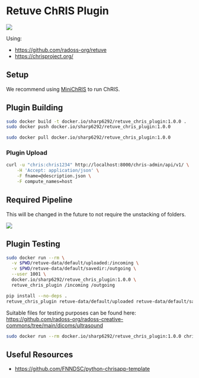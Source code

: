 # Retuve ChRIS Plugin

![](https://files.mcaq.me/22ha2.png)

Using:
- https://github.com/radoss-org/retuve
- https://chrisproject.org/


## Setup

We recommend using [MiniChRIS](https://github.com/FNNDSC/miniChRIS-docker) to run ChRIS.

## Plugin Building

```bash
sudo docker build -t docker.io/sharp6292/retuve_chris_plugin:1.0.0 .
sudo docker push docker.io/sharp6292/retuve_chris_plugin:1.0.0
```

```bash
sudo docker pull docker.io/sharp6292/retuve_chris_plugin:1.0.0
```

### Plugin Upload

```bash
curl -u "chris:chris1234" http://localhost:8000/chris-admin/api/v1/ \
    -H 'Accept: application/json' \
    -F fname=@description.json \
    -F compute_names=host
```

## Required Pipeline

This will be changed in the future to not require the unstacking of folders.

![](https://files.mcaq.me/kb495.png)

## Plugin Testing

```bash
sudo docker run --rm \
  -v $PWD/retuve-data/default/uploaded:/incoming \
  -v $PWD/retuve-data/default/savedir:/outgoing \
  --user 1001 \
  docker.io/sharp6292/retuve_chris_plugin:1.0.0 \
  retuve_chris_plugin /incoming /outgoing
```

```bash
pip install --no-deps .
retuve_chris_plugin retuve-data/default/uploaded retuve-data/default/savedir
```

Suitable files for testing purposes can be found here: https://github.com/radoss-org/radoss-creative-commons/tree/main/dicoms/ultrasound

```bash
sudo docker run --rm docker.io/sharp6292/retuve_chris_plugin:1.0.0 chris_plugin_info -d docker.io/sharp6292/retuve_chris_plugin:1.0.0 > description.json
```


## Useful Resources
- https://github.com/FNNDSC/python-chrisapp-template
